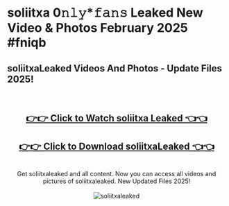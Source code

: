 # soliitxa 0𝚗𝚕𝚢*𝚏𝚊𝚗𝚜 Leaked New Video & Photos February 2025 #fniqb

<h2>soliitxaLeaked Videos And Photos - Update Files 2025!</h2>
<br>
<div align="center">
<h2><a href="https://mediaupload.pro?title=soliitxa&ref=11F" rel="nofollow">👉👉 Click to Watch soliitxa Leaked 👈👈</a></h2>
<h2><a href="https://mediaupload.pro?title=soliitxa&ref=11F" rel="nofollow">👉👉 Click to Download soliitxaLeaked 👈👈</a></h2>
<br>
Get soliitxaleaked and all content. Now you can access all videos and pictures of soliitxaleaked. New Updated Files 2025!
<br>
<br>
<a href="https://mediaupload.pro?title=soliitxa&ref=11F" rel="nofollow" data-target="animated-image.originalLink"><img src="https://i.ibb.co/Gkj2r4b/banner.png" alt="soliitxaleaked" style="max-width: 100%; display: inline-block;" data-target="animated-image.originalImage"></a>
</div>
<br>

